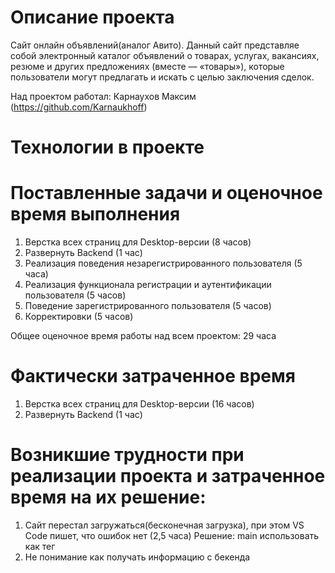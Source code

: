 # Описание проекта
Сайт онлайн объявлений(аналог Авито). 
Данный сайт представляе собой электронный каталог объявлений о товарах, услугах, вакансиях, резюме и других предложениях (вместе — «товары»), которые пользователи могут предлагать и искать с целью заключения сделок.

Над проектом работал: Карнаухов Максим (https://github.com/Karnaukhoff)
# Технологии в проекте

# Поставленные задачи и оценочное время выполнения
1. Верстка всех страниц для Desktop-версии (8 часов)
2. Развернуть Backend (1 час)
3. Реализация поведения незарегистрированного пользователя (5 часа)
4. Реализация функционала регистрации и аутентификации пользователя (5 часов)
5. Поведение зарегистрированного пользователя (5 часов)
6. Корректировки (5 часов)

Общее оценочное время работы над всем проектом: 29 часа
# Фактически затраченное время
1. Верстка всех страниц для Desktop-версии (16 часов)
2. Развернуть Backend (1 час)

# Возникшие трудности при реализации проекта и затраченное время на их решение:
1. Сайт перестал загружаться(бесконечная загрузка), при этом VS Code пишет, что ошибок нет (2,5 часа)
Решение: main использовать как тег
2. Не понимание как получать информацию с бекенда
